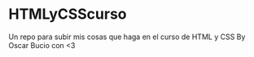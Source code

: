 # HTMLyCSScurso
Un repo para subir mis cosas que haga en el curso de HTML y CSS 
By Oscar Bucio con <3
 